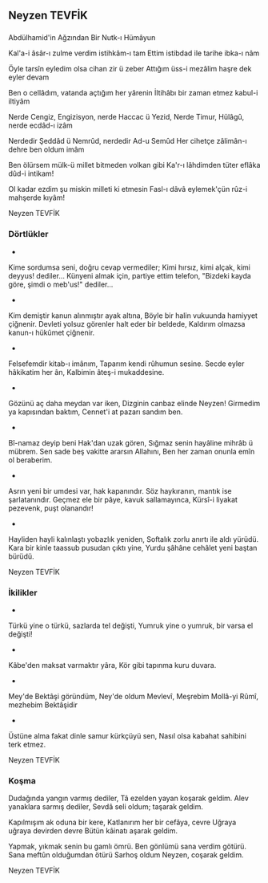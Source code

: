 ## Neyzen TEVFİK

### 
  Abdülhamid'in Ağzından Bir Nutk-ı Hümâyun

Kal'a-i âsâr-ı zulme verdim istihkâm-ı tam
Ettim istibdad ile tarihe ibka-ı nâm 

Öyle tarsîn eyledim olsa cihan zir ü zeber
Attığım üss-i mezâlim haşre dek eyler devam 

Ben o cellâdım, vatanda açtığım her yârenin
İltihâbı bir zaman etmez kabul-i iltiyâm 

Nerde Cengiz, Engizisyon, nerde Haccac ü Yezid,
Nerde Timur, Hülâgû, nerde ecdâd-ı izâm 

Nerdedir Şeddâd  ü Nemrûd, nerdedir Ad-u Semûd
Her cihetçe zâlimân-ı dehre ben oldum imâm

Ben ölürsem mülk-ü millet bitmeden volkan gibi
Ka'r-ı lâhdimden tüter eflâka dûd-i intikam!

Ol kadar ezdim şu miskin milleti ki etmesin
Fasl-ı dâvâ eylemek'çün rûz-i mahşerde kıyâm!

Neyzen TEVFİK

### Dörtlükler

*
Kime sordumsa seni, doğru cevap vermediler;
Kimi hırsız, kimi alçak, kimi deyyus! dediler...
Künyeni almak için, partiye ettim telefon,
"Bizdeki kayda göre, şimdi o meb'us!" dediler...




*
Kim demiştir kanun alınmıştır ayak altına,
Böyle bir halin vukuunda hamiyyet çiğnenir.
Devleti yolsuz görenler halt eder bir beldede,
Kaldırım olmazsa kanun-ı hükûmet çiğnenir.



*
Felsefemdir kitab-ı imânım,
Taparım kendi rûhumun sesine.
Secde eyler hâkikatim her ân,
Kalbimin âteş-i mukaddesine.



*
Gözünü aç daha meydan var iken,
Dizginin canbaz elinde Neyzen!
Girmedim ya kapısından baktım,
Cennet'i at pazarı sandım ben.



*
Bî-namaz deyip beni Hak'dan uzak gören,
Sığmaz senin hayâline mihrâb ü mübrem.
Sen sade beş vakitte ararsın Allahını,
Ben her zaman onunla emîn ol beraberim.


*
Asrın yeni bir umdesi var, hak kapanındır.
Söz haykıranın, mantık ise şarlatanındır.
Geçmez ele bir pâye, kavuk sallamayınca,
Kürsî-i liyakat pezevenk, puşt olanandır!



*
Hayliden hayli kalınlaştı yobazlık yeniden,
Softalık zorlu anırtı ile aldı yürüdü.
Kara bir kinle taassub pusudan çıktı yine,
Yurdu şâhâne cehâlet yeni baştan bürüdü.

Neyzen TEVFİK

### İkilikler

*
Türkü yine o türkü, sazlarda tel değişti,
Yumruk yine o yumruk, bir varsa el değişti!



*
Kâbe'den maksat varmaktır yâra,
Kör gibi tapınma kuru duvara.



*
Mey'de Bektâşi göründüm, Ney'de oldum Mevlevî,
Meşrebim Mollâ-yi Rûmî, mezhebim Bektâşidir



*
Üstüne alma fakat dinle samur kürkçüyü sen,
Nasıl olsa kabahat sahibini terk etmez.

Neyzen TEVFİK

### Koşma

Dudağında yangın varmış dediler,
Tâ ezelden yayan koşarak geldim.
Alev yanaklara sarmış dediler,
Sevdâ seli oldum; taşarak geldim.

Kapılmışım ak oduna bir kere,
Katlanırım her bir cefâya, cevre
Uğraya uğraya devirden devre
Bütün kâinatı aşarak geldim.

Yapmak, yıkmak senin bu gamlı ömrü.
Ben gönlümü sana verdim götürü.
Sana meftûn olduğumdan ötürü
Sarhoş oldum Neyzen, coşarak geldim.

Neyzen TEVFİK